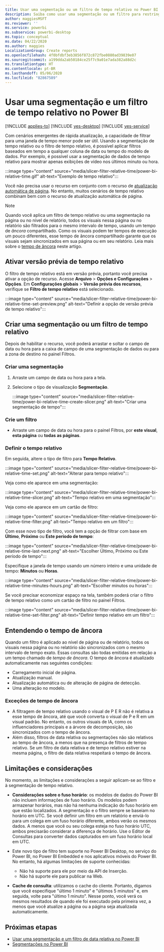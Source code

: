 ```yaml
---
title: Usar uma segmentação ou um filtro de tempo relativo no Power BI
description: Saiba como usar uma segmentação ou um filtro para restringir intervalos de tempo relativos no Power BI.
author: maggiesMSFT
ms.reviewer: ''
ms.service: powerbi
ms.subservice: powerbi-desktop
ms.topic: conceptual
ms.date: 04/22/2020
ms.author: maggies
LocalizationGroup: Create reports
ms.openlocfilehash: 4f0bfdbf3eb3856f872c872fbe0880ad39839e07
ms.sourcegitcommit: a199dda2ab50184ce25f7c9a01e7ada382a88d2c
ms.translationtype: HT
ms.contentlocale: pt-BR
ms.lasthandoff: 05/06/2020
ms.locfileid: "82867589"
---
```

# <a name="use-a-relative-time-slicer-and-filter-in-power-bi"></a>Usar uma segmentação e um filtro de tempo relativo no Power BI

[!INCLUDE [applies-to](../includes/applies-to.md)] [!INCLUDE [yes-desktop](../includes/yes-desktop.md)] [!INCLUDE [yes-service](../includes/yes-service.md)]

Com cenários emergentes de rápida atualização, a capacidade de filtrar para uma janela de tempo menor pode ser útil. Usando a segmentação de tempo relativo ou o filtro de tempo relativo, é possível aplicar filtros baseados em tempo a qualquer coluna de data ou tempo do modelo de dados. Por exemplo, é possível usar a segmentação de dados de tempo relativo para mostrar apenas exibições de vídeo nos últimos minuto ou hora. 

:::image type="content" source="media/slicer-filter-relative-time/power-bi-relative-time.gif" alt-text="Exemplo de tempo relativo":::

Você não precisa usar o recurso em conjunto com o recurso de [atualização automática de página](../desktop-automatic-page-refresh.md). No entanto, muitos cenários de tempo relativo combinam bem com o recurso de atualização automática de página.  

> [!NOTE]
> Quando você aplica um filtro de tempo relativo ou uma segmentação na página ou no nível de relatório, todos os visuais nessa página ou no relatório são filtrados para o mesmo intervalo de tempo, usando um tempo de *âncora* compartilhado. Como os visuais podem ter tempos de execução um pouco diferentes, esse tempo de âncora compartilhado garante que os visuais sejam sincronizados em sua página ou em seu relatório. Leia mais sobre o [tempo de âncora](#understanding-anchor-time) neste artigo.

## <a name="turn-on-relative-time-preview"></a>Ativar versão prévia de tempo relativo

O filtro de tempo relativo está em versão prévia, portanto você precisa ativar a opção de recurso. Acesse **Arquivo** > **Opções e Configurações** > **Opções**. Em **Configurações globais** > **Versão prévia dos recursos**, verifique se **Filtro de tempo relativo** está selecionado.

:::image type="content" source="media/slicer-filter-relative-time/power-bi-relative-time-set-preview.png" alt-text="Definir a opção de versão prévia de tempo relativo":::

## <a name="create-a-relative-time-slicer-or-filter"></a>Criar uma segmentação ou um filtro de tempo relativo

Depois de habilitar o recurso, você poderá arrastar e soltar o campo de data ou hora para a caixa de campo de uma segmentação de dados ou para a zona de destino no painel Filtros. 

### <a name="create-a-slicer"></a>Criar uma segmentação

1. Arraste um campo de data ou hora para a tela.

2. Selecione o tipo de visualização **Segmentação**.

    :::image type="content" source="media/slicer-filter-relative-time/power-bi-relative-time-create-slicer.png" alt-text="Criar uma segmentação de tempo":::

### <a name="create-a-filter"></a>Crie um filtro
 
- Arraste um campo de data ou hora para o painel Filtros, por **este visual**, **esta página** ou **todas as páginas**.

### <a name="set-relative-time"></a>Definir o tempo relativo 

Em seguida, altere o tipo de filtro para **Tempo Relativo**.

:::image type="content" source="media/slicer-filter-relative-time/power-bi-relative-time-set.png" alt-text="Alterar para tempo relativo":::
 
Veja como ele aparece em uma segmentação:

:::image type="content" source="media/slicer-filter-relative-time/power-bi-relative-time-slicer.png" alt-text="Tempo relativo em uma segmentação":::

Veja como ele aparece em um cartão de filtro: 

:::image type="content" source="media/slicer-filter-relative-time/power-bi-relative-time-filter.png" alt-text="Tempo relativo em um filtro":::
 
Com esse novo tipo de filtro, você tem a opção de filtrar com base em **Último**, **Próximo** ou **Este período de tempo**: 

:::image type="content" source="media/slicer-filter-relative-time/power-bi-relative-time-last-next.png" alt-text="Escolher Último, Próximo ou Este período de tempo":::
 
Especifique a janela de tempo usando um número inteiro e uma unidade de tempo: **Minutos** ou **Horas**.
 
:::image type="content" source="media/slicer-filter-relative-time/power-bi-relative-time-minutes-hours.png" alt-text="Escolher minutos ou horas":::

Se você precisar economizar espaço na tela, também poderá criar o filtro de tempo relativo como um cartão de filtro no painel Filtros.

:::image type="content" source="media/slicer-filter-relative-time/power-bi-relative-time-set-filter.png" alt-text="Definir tempo relativo em um filtro":::
 
## <a name="understanding-anchor-time"></a>Entendendo o tempo de âncora

Quando um filtro é aplicado ao nível de página ou de relatório, todos os visuais nessa página ou no relatório são sincronizados com o mesmo intervalo de tempo exato. Essas consultas são todas emitidas em relação a um tempo chamado de *tempo de âncora*. O tempo de âncora é atualizado automaticamente nas seguintes condições:

- Carregamento inicial de página.
- Atualização manual.
- Atualização automática ou de alteração de página de detecção.
- Uma alteração no modelo.

### <a name="anchor-time-exceptions"></a>Exceções de tempo de âncora

- A filtragem de tempo relativo usando o visual de P E R não é relativa a esse tempo de âncora, até que você converta o visual de P e R em um visual padrão. No entanto, os outros visuais de IA, como os influenciadores principais e a árvore de decomposição, são sincronizados com o tempo de âncora. 
- Além disso, filtros de data relativa ou segmentações não são relativos ao tempo de âncora, a menos que na presença de filtros de tempo relativo. Se um filtro de data relativa e de tempo relativo estiver na mesma página, o filtro de data relativa respeitará o tempo de âncora.

## <a name="limitations-and-considerations"></a>Limitações e considerações

No momento, as limitações e considerações a seguir aplicam-se ao filtro e à segmentação de tempo relativo.

- **Considerações sobre o fuso horário**: os modelos de dados do Power BI não incluem informações de fuso horário. Os modelos podem armazenar horários, mas não há nenhuma indicação do fuso horário em que estão localizados. A segmentação e o filtro sempre se baseiam no horário em UTC. Se você definir um filtro em um relatório e enviá-lo para um colega em um fuso horário diferente, ambos verão os mesmos dados. A menos que você ou seu colega esteja no fuso horário UTC, ambos precisarão considerar a diferença de horário. Use o Editor de Consultas para converter dados capturados em um fuso horário local em UTC.
- Este novo tipo de filtro tem suporte no Power BI Desktop, no serviço do Power BI, no Power BI Embedded e nos aplicativos móveis do Power BI. No entanto, há algumas limitações de suporte conhecidas:

    - Não há suporte para ele por meio da API de Inserção.
    - Não há suporte ele para publicar na Web.

- **Cache de consulta**: utilizamos o cache do cliente. Portanto, digamos que você especifique "último 1 minuto" e "últimos 5 minutos" e, em seguida, volte para "último 1 minuto". Nesse ponto, você verá os mesmos resultados de quando ele foi executado pela primeira vez, a menos que você atualize a página ou a página seja atualizada automaticamente.

## <a name="next-steps"></a>Próximas etapas

- [Usar uma segmentação e um filtro de data relativa no Power BI](../visuals/desktop-slicer-filter-date-range.md)
- [Segmentações no Power BI](../visuals/power-bi-visualization-slicers.md)

